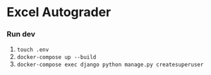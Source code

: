 # Excel Autograder


### Run dev
1. `touch .env`
2. `docker-compose up --build`
3. `docker-compose exec django python manage.py createsuperuser`